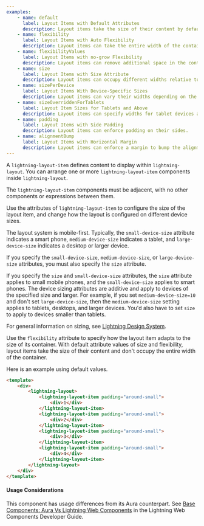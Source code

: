 ```yaml
---
examples:
    - name: default
      label: Layout Items with Default Attributes
      description: Layout items take the size of their content by default.
    - name: flexibility
      label: Layout Items with Auto Flexibility
      description: Layout items can take the entire width of the container.
    - name: flexibilityValues
      label: Layout Items with no-grow Flexibility
      description: Layout items can remove additional space in the container beyond the content width.
    - name: size
      label: Layout Items with Size Attribute
      description: Layout items can occupy different widths relative to the viewport.
    - name: sizePerDevice
      label: Layout Items With Device-Specific Sizes
      description: Layout items can vary their widths depending on the device.
    - name: sizeOverriddenForTablets
      label: Layout Item Sizes for Tablets and Above
      description: Layout items can specify widths for tablet devices and larger.
    - name: padding
      label: Layout Items with Side Padding
      description: Layout items can enforce padding on their sides.
    - name: alignmentBump
      label: Layout Items with Horizontal Margin
      description: Layout items can enforce a margin to bump the alignment of adjacent layout items.
---
```


A `lightning-layout-item` defines content to display within `lightning-layout`. You
can arrange one or more `lightning-layout-item` components inside `lightning-layout`.

The `lightning-layout-item` components must be adjacent, with no other components or expressions between them.

Use the attributes
of `lightning-layout-item` to configure the size of the layout item,
and change how the layout is configured on different device sizes.

The layout system is mobile-first. Typically, the `small-device-size` attribute indicates a smart phone,
`medium-device-size` indicates a tablet, and `large-device-size` indicates a desktop or larger device.

If you specify the `small-device-size`, `medium-device-size`, or `large-device-size` attributes, you must also
specify the `size` attribute.

If you specify the `size` and `small-device-size`
attributes, the `size` attribute applies to small mobile
phones, and the `small-device-size` applies to smart phones. The device sizing
attributes are additive and apply to devices of the specified size and larger. For
example, if you set `medium-device-size=10` and don't set `large-device-size`, then
the `medium-device-size` setting applies to tablets, desktops, and larger
devices. You'd also have to set `size` to apply to devices smaller than tablets.

For general information on sizing, see [Lightning Design System](https://www.lightningdesignsystem.com/utilities/sizing/#overview).

Use the `flexibility` attribute to specify how the layout item adapts to the size of its container.
With default attribute values of size and flexibility, layout items take the size of their content and don't
occupy the entire width of the container.

Here is an example using default values.

```html
<template>
    <div>
        <lightning-layout>
            <lightning-layout-item padding="around-small">
                <div>1</div>
            </lightning-layout-item>
            <lightning-layout-item padding="around-small">
                <div>2</div>
            </lightning-layout-item>
            <lightning-layout-item padding="around-small">
                <div>3</div>
            </lightning-layout-item>
            <lightning-layout-item padding="around-small">
                <div>4</div>
            </lightning-layout-item>
        </lightning-layout>
    </div>
</template>
```

#### Usage Considerations

This component has usage differences from its Aura counterpart. See [Base Components: Aura Vs Lightning Web Components](https://developer.salesforce.com/docs/platform/lwc/guide/migrate-map-aura-lwc-components) in the Lightning Web Components Developer Guide.
